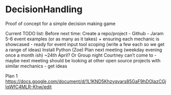 # DecisionHandling
Proof of concept for a simple decision making game

Current TODO list:
Before next time:
Create a repo/project - Github - Jaram
5-6 event examples (or as many as it takes) + ensuring each mechanic is showcased - ready for event input tool scoping (write a few each so we get a range of ideas)
Install Python (Zoe)
Plan next meeting (weekday evening once a month ish) ~24th April? Or Group night Courtney can’t come to - maybe next meeting should be looking at other open source projects with similar mechanics - get ideas


Plan 1
https://docs.google.com/document/d/1L1KND5Khzyqvars85GaF9hDOIazCGjlqWfC4MLR-Khw/edit


